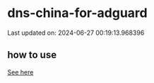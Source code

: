 # dns-china-for-adguard

Last updated on: 2024-06-27 00:19:13.968396

## how to use

[See here](https://github.com/AdguardTeam/AdGuardHome/wiki/Configuration#upstreams-from-file)